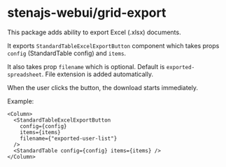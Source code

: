 # stenajs-webui/grid-export

This package adds ability to export Excel (.xlsx) documents.

It exports `StandardTableExcelExportButton` component
which takes props `config` (StandardTable config) and `items`.

It also takes prop `filename` which is optional.
Default is `exported-spreadsheet`. File extension is added automatically.

When the user clicks the button, the download starts immediately.

Example:

```
<Column>
  <StandardTableExcelExportButton
    config={config}
    items={items}
    filename={"exported-user-list"}
  />
  <StandardTable config={config} items={items} />
</Column>
```
